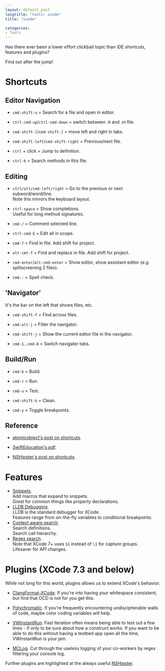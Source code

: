 ```yaml
---
layout: default_post
longtitle: "tools: xcode"
title: "xcode"

categories:
- Tools
---
```


Has there ever been a lower effort clickbait topic than IDE shortcuts, features and plugins?

Find out after the jump!

<!--more-->

Shortcuts
==========

Editor Navigation
---------

* `cmd-shift-o` = Search for a file and open in editor.  

* `ctrl-cmd-up`/`ctrl-cmd-down` = switch between .h and .m file.  

* `cmd-shift-[`/`cmd-shift-]` = move left and right in tabs.  

* `cmd-shift-left`/`cmd-shift-right` = Previous/next file.

* `ctrl` + click = Jump to definition.  

* `ctrl-6` = Search methods in this file.

Editing
---------

* `ctrl/alt/cmd-left/right` = Go to the previous or next subword/word/line.  
Note this mirrors the keyboard layout.  

* `ctrl-space` = Show completions.  
Useful for long method signatures.  

* `cmd-/` = Comment selected line.  

* `ctrl-cmd-E` = Edit all in scope.  

* `cmd-f` = Find in file. Add shift for project.  

* `alt-cmt-f` = Find and replace in file. Add shift for project.  

* `cmd-enter`/`alt-cmd-enter` = Show editor, show assistant editor (e.g. splitscreening 2 files).  

* `cmd-:` = Spell check.

'Navigator'
---------
It's the bar on the left that shows files, etc.

* `cmd-shift-f` = Find across files.  

* `cmd-alt-j` = Filter the navigator.  

* `cmd-shift-j` = Show the current editor file in the navigator.  

* `cmd-1`...`cmd-8` = Switch navigator tabs.

Build/Run
--------

* `cmd-b` = Build.  

* `cmd-r` = Run.  

* `cmd-u` = Test.  

* `cmd-shift-k` = Clean.  

* `cmd-y` = Toggle breakpoints.  

Reference
---------

* [atomicobject's post on shortcuts](https://spin.atomicobject.com/2014/03/23/xcode-keyboard-shortcuts/#xcodeShortcuts).  

* [SwiftEducation's pdf](https://swifteducation.github.io/assets/pdfs/XcodeKeyboardShortcuts.pdf).  

* [NSHipster's post on shortcuts](http://nshipster.com/xcode-key-bindings-and-gestures/).  

Features
=============
- [Snippets](http://nshipster.com/xcode-snippets/).  
Add macros that expand to snippets.  
Great for common things like property declarations.  
- [LLDB Debugging](https://www.objc.io/issues/19-debugging/lldb-debugging/).  
LLDB is the standard debugger for XCode.  
Features range from on-the-fly variables to conditional breakpoints.  
- [Context aware search](http://holko.pl/2016/04/26/xcode-search/).  
Search definitions.  
Search call hierarchy.  
- [Regex search](http://roadfiresoftware.com/2013/12/replacing-regular-expressions-in-an-xcode-project/).  
Note that XCode 7+ uses `$1` instead of `\1` for capture groups.  
Lifesaver for API changes.  

Plugins (XCode 7.3 and below)
=============

While not long for this world, plugins allows us to extend XCode's behavior.  

* [ClangFormat-XCode](http://nshipster.com/xcode-plugins/#code-formatting-with-clangformat). If you're into having your whitespace consistent, but find that OCD is not for you get this.  

* [Polychromatic](https://github.com/kolinkrewinkel/Polychromatic). If you're frequently encountering undiscipherable walls of code, maybe color coding variables will help.  

* [VWInstantRun](https://github.com/wangshengjia/VWInstantRun). Fast iteration often means being able to test out a few lines - if only to be sure about how a construct works. If you want to be able to do this without having a testbed app open all the time, VWInstantRun is your jam.  

* [MCLog](https://github.com/yuhua-chen/MCLog). Cut through the useless logging of your co-workers by regex filtering your console log.  

Further plugins are highlighted at the always useful [NSHipster](http://nshipster.com/xcode-plugins/).
